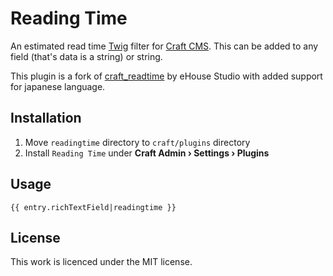 # Reading Time

An estimated read time [Twig](http://twig.sensiolabs.org/) filter for [Craft CMS](http://buildwithcraft.com/). This can be added to any field (that's data is a string) or string.

This plugin is a fork of [craft_readtime](https://github.com/ehousestudio/craft_readtime) by eHouse Studio with added support for japanese language.

## Installation

1. Move `readingtime` directory to `craft/plugins` directory
2. Install `Reading Time` under **Craft Admin &rsaquo; Settings &rsaquo; Plugins**

## Usage

```
{{ entry.richTextField|readingtime }}
```

## License

This work is licenced under the MIT license.

